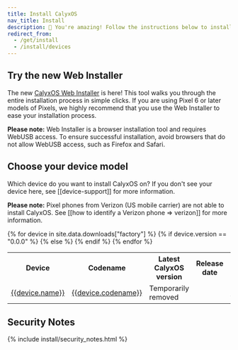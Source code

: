 ```yaml
---
title: Install CalyxOS
nav_title: Install
description: 🥳 You're amazing! Follow the instructions below to install CalyxOS!
redirect_from:
  - /get/install
  - /install/devices
---
```


## Try the new Web Installer

The new [CalyxOS Web Installer](https://install.calyxos.org) is here! This tool walks you through the entire installation process in simple clicks. If you are using Pixel 6 or later models of Pixels, we highly recommend that you use the Web Installer to ease your installation process.

**Please note:** Web Installer is a browser installation tool and requires WebUSB access. To ensure successful installation, avoid browsers that do not allow WebUSB access, such as Firefox and Safari.

## Choose your device model

Which device do you want to install CalyxOS on? If you don't see your device here, see [[device-support]] for more information.

**Please note:** Pixel phones from Verizon (US mobile carrier) are not able to install CalyxOS. See [[how to identify a Verizon phone => verizon]] for more information.

<table class="table table-striped download">
<tr>
<th>Device</th>
<th>Codename</th>
<th>Latest CalyxOS version</th>
<th>Release date</th>
</tr>
{% for device in site.data.downloads["factory"] %}
<tr>
<td><a href="./devices/{{device.codename}}">{{device.name}}</a></td>
<td><a href="./devices/{{device.codename}}">{{device.codename}}</a></td>
{% if device.version == "0.0.0" %}
<td>Temporarily removed</td>
<td></td>
{% else %}
<td><a href="./devices/{{device.codename}}">{{device.version}}</a></td>
<td><a href="./devices/{{device.codename}}">{{device.date}}</a></td>
{% endif %}
</tr>
{% endfor %}
</table>

## Security Notes

{% include install/security_notes.html %}
